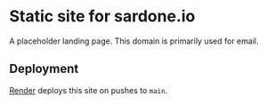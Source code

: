 # Static site for sardone.io

A placeholder landing page. This domain is primarily used for email.

## Deployment

[Render] deploys this site on pushes to `main`.

[Render]: https://render.com/
